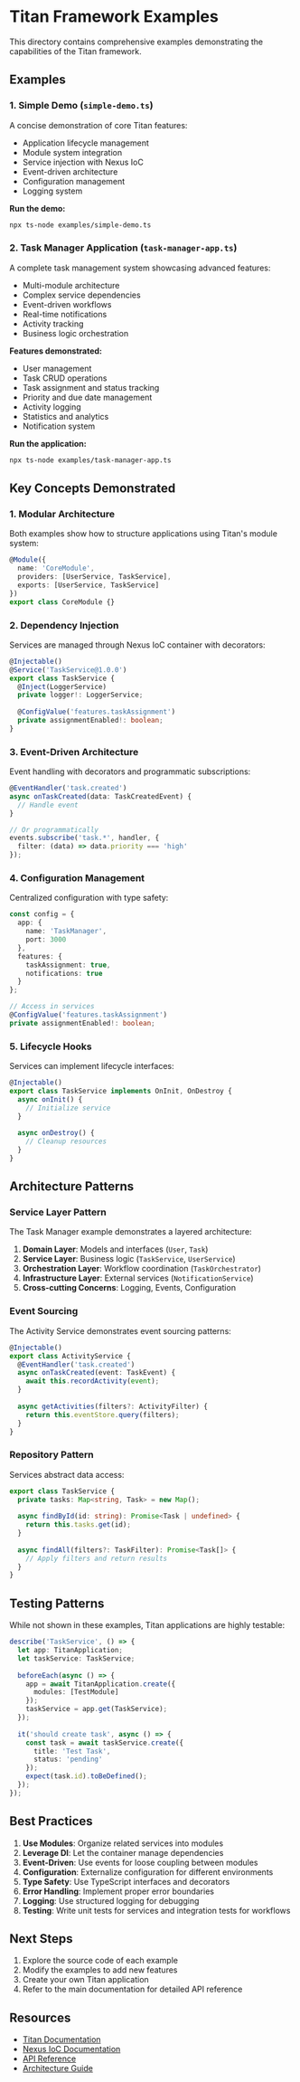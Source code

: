 # Titan Framework Examples

This directory contains comprehensive examples demonstrating the capabilities of the Titan framework.

## Examples

### 1. Simple Demo (`simple-demo.ts`)

A concise demonstration of core Titan features:
- Application lifecycle management
- Module system integration
- Service injection with Nexus IoC
- Event-driven architecture
- Configuration management
- Logging system

**Run the demo:**
```bash
npx ts-node examples/simple-demo.ts
```

### 2. Task Manager Application (`task-manager-app.ts`)

A complete task management system showcasing advanced features:
- Multi-module architecture
- Complex service dependencies
- Event-driven workflows
- Real-time notifications
- Activity tracking
- Business logic orchestration

**Features demonstrated:**
- User management
- Task CRUD operations
- Task assignment and status tracking
- Priority and due date management
- Activity logging
- Statistics and analytics
- Notification system

**Run the application:**
```bash
npx ts-node examples/task-manager-app.ts
```

## Key Concepts Demonstrated

### 1. Modular Architecture

Both examples show how to structure applications using Titan's module system:

```typescript
@Module({
  name: 'CoreModule',
  providers: [UserService, TaskService],
  exports: [UserService, TaskService]
})
export class CoreModule {}
```

### 2. Dependency Injection

Services are managed through Nexus IoC container with decorators:

```typescript
@Injectable()
@Service('TaskService@1.0.0')
export class TaskService {
  @Inject(LoggerService)
  private logger!: LoggerService;
  
  @ConfigValue('features.taskAssignment')
  private assignmentEnabled!: boolean;
}
```

### 3. Event-Driven Architecture

Event handling with decorators and programmatic subscriptions:

```typescript
@EventHandler('task.created')
async onTaskCreated(data: TaskCreatedEvent) {
  // Handle event
}

// Or programmatically
events.subscribe('task.*', handler, {
  filter: (data) => data.priority === 'high'
});
```

### 4. Configuration Management

Centralized configuration with type safety:

```typescript
const config = {
  app: {
    name: 'TaskManager',
    port: 3000
  },
  features: {
    taskAssignment: true,
    notifications: true
  }
};

// Access in services
@ConfigValue('features.taskAssignment')
private assignmentEnabled!: boolean;
```

### 5. Lifecycle Hooks

Services can implement lifecycle interfaces:

```typescript
@Injectable()
export class TaskService implements OnInit, OnDestroy {
  async onInit() {
    // Initialize service
  }
  
  async onDestroy() {
    // Cleanup resources
  }
}
```

## Architecture Patterns

### Service Layer Pattern

The Task Manager example demonstrates a layered architecture:

1. **Domain Layer**: Models and interfaces (`User`, `Task`)
2. **Service Layer**: Business logic (`TaskService`, `UserService`)
3. **Orchestration Layer**: Workflow coordination (`TaskOrchestrator`)
4. **Infrastructure Layer**: External services (`NotificationService`)
5. **Cross-cutting Concerns**: Logging, Events, Configuration

### Event Sourcing

The Activity Service demonstrates event sourcing patterns:

```typescript
@Injectable()
export class ActivityService {
  @EventHandler('task.created')
  async onTaskCreated(event: TaskEvent) {
    await this.recordActivity(event);
  }
  
  async getActivities(filters?: ActivityFilter) {
    return this.eventStore.query(filters);
  }
}
```

### Repository Pattern

Services abstract data access:

```typescript
export class TaskService {
  private tasks: Map<string, Task> = new Map();
  
  async findById(id: string): Promise<Task | undefined> {
    return this.tasks.get(id);
  }
  
  async findAll(filters?: TaskFilter): Promise<Task[]> {
    // Apply filters and return results
  }
}
```

## Testing Patterns

While not shown in these examples, Titan applications are highly testable:

```typescript
describe('TaskService', () => {
  let app: TitanApplication;
  let taskService: TaskService;
  
  beforeEach(async () => {
    app = await TitanApplication.create({
      modules: [TestModule]
    });
    taskService = app.get(TaskService);
  });
  
  it('should create task', async () => {
    const task = await taskService.create({
      title: 'Test Task',
      status: 'pending'
    });
    expect(task.id).toBeDefined();
  });
});
```

## Best Practices

1. **Use Modules**: Organize related services into modules
2. **Leverage DI**: Let the container manage dependencies
3. **Event-Driven**: Use events for loose coupling between modules
4. **Configuration**: Externalize configuration for different environments
5. **Type Safety**: Use TypeScript interfaces and decorators
6. **Error Handling**: Implement proper error boundaries
7. **Logging**: Use structured logging for debugging
8. **Testing**: Write unit tests for services and integration tests for workflows

## Next Steps

1. Explore the source code of each example
2. Modify the examples to add new features
3. Create your own Titan application
4. Refer to the main documentation for detailed API reference

## Resources

- [Titan Documentation](../README.md)
- [Nexus IoC Documentation](../../nexus/README.md)
- [API Reference](../docs/api.md)
- [Architecture Guide](../docs/architecture.md)